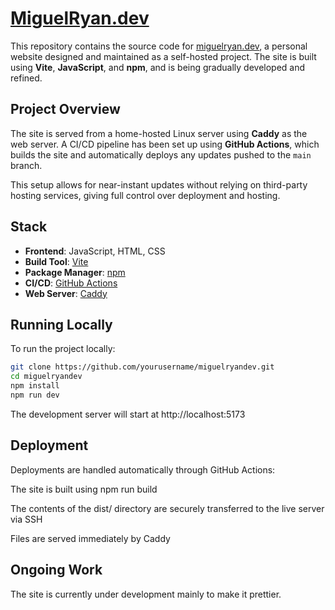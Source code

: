 # [MiguelRyan.dev](https://miguelryan.dev)

This repository contains the source code for [miguelryan.dev](https://miguelryan.dev), a personal website designed and maintained as a self-hosted project. The site is built using **Vite**, **JavaScript**, and **npm**, and is being gradually developed and refined.

## Project Overview

The site is served from a home-hosted Linux server using **Caddy** as the web server. A CI/CD pipeline has been set up using **GitHub Actions**, which builds the site and automatically deploys any updates pushed to the `main` branch.

This setup allows for near-instant updates without relying on third-party hosting services, giving full control over deployment and hosting.

## Stack

- **Frontend**: JavaScript, HTML, CSS
- **Build Tool**: [Vite](https://vitejs.dev/)
- **Package Manager**: [npm](https://www.npmjs.com/)
- **CI/CD**: [GitHub Actions](https://github.com/features/actions)
- **Web Server**: [Caddy](https://caddyserver.com/)

## Running Locally

To run the project locally:

```bash
git clone https://github.com/yourusername/miguelryandev.git
cd miguelryandev
npm install
npm run dev
```
The development server will start at http://localhost:5173

## Deployment

Deployments are handled automatically through GitHub Actions:

The site is built using npm run build

The contents of the dist/ directory are securely transferred to the live server via SSH

Files are served immediately by Caddy

## Ongoing Work
The site is currently under development mainly to make it prettier.
